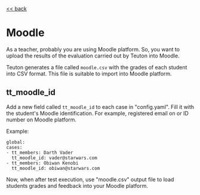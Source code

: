[<< back](README.md)

# Moodle

As a teacher, probably you are using Moodle platform. So, you want to upload the results of the evaluation carried out by Teuton into Moodle.

Teuton generates a file called `moodle.csv` with the grades of each student into CSV format. This file is suitable to import into Moodle platform.

## tt_moodle_id

Add a new field called `tt_moodle_id` to each case in "config.yaml". Fill it with the student's Moodle identification. For example, registered email on or ID number on Moodle platform.

Example:

```
global:
cases:
- tt_members: Darth Vader
  tt_moodle_id: vader@starwars.com
- tt_members: Obiwan Kenobi
  tt_moodle_id: obiwan@starwars.com
```

Now, when after test execution, use "moodle.csv" output file to load students grades and feedback into your Moodle platform.
